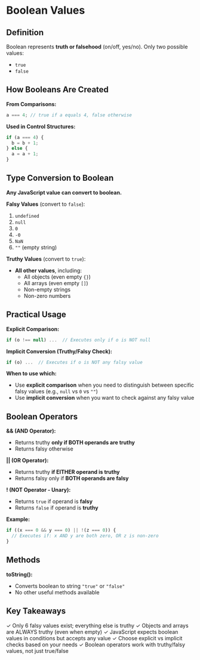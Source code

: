 # Boolean Values

## Definition

Boolean represents **truth or falsehood** (on/off, yes/no). Only two possible values:

- `true`
- `false`

## How Booleans Are Created

**From Comparisons:**

```javascript
a === 4; // true if a equals 4, false otherwise
```

**Used in Control Structures:**

```javascript
if (a === 4) {
  b = b + 1;
} else {
  a = a + 1;
}
```

## Type Conversion to Boolean

**Any JavaScript value can convert to boolean.**

**Falsy Values** (convert to `false`):

1. `undefined`
2. `null`
3. `0`
4. `-0`
5. `NaN`
6. `""` (empty string)

**Truthy Values** (convert to `true`):

- **All other values**, including:
  - All objects (even empty `{}`)
  - All arrays (even empty `[]`)
  - Non-empty strings
  - Non-zero numbers

## Practical Usage

**Explicit Comparison:**

```javascript
if (o !== null) ...  // Executes only if o is NOT null
```

**Implicit Conversion (Truthy/Falsy Check):**

```javascript
if (o) ...  // Executes if o is NOT any falsy value
```

**When to use which:**

- Use **explicit comparison** when you need to distinguish between specific falsy values (e.g., `null` vs `0` vs `""`)
- Use **implicit conversion** when you want to check against any falsy value

## Boolean Operators

**&& (AND Operator):**

- Returns truthy **only if BOTH operands are truthy**
- Returns falsy otherwise

**|| (OR Operator):**

- Returns truthy **if EITHER operand is truthy**
- Returns falsy only if **BOTH operands are falsy**

**! (NOT Operator - Unary):**

- Returns `true` if operand is **falsy**
- Returns `false` if operand is **truthy**

**Example:**

```javascript
if ((x === 0 && y === 0) || !(z === 0)) {
  // Executes if: x AND y are both zero, OR z is non-zero
}
```

## Methods

**toString():**

- Converts boolean to string `"true"` or `"false"`
- No other useful methods available

## Key Takeaways

✓ Only 6 falsy values exist; everything else is truthy
✓ Objects and arrays are ALWAYS truthy (even when empty)
✓ JavaScript expects boolean values in conditions but accepts any value
✓ Choose explicit vs implicit checks based on your needs
✓ Boolean operators work with truthy/falsy values, not just true/false
